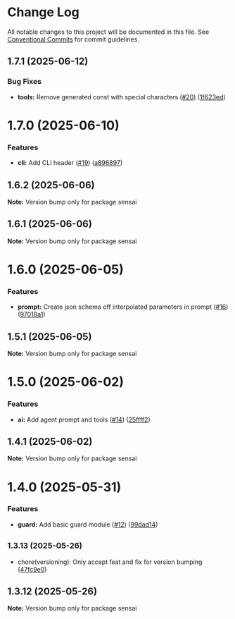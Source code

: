 # Change Log

All notable changes to this project will be documented in this file.
See [Conventional Commits](https://conventionalcommits.org) for commit guidelines.

## 1.7.1 (2025-06-12)

### Bug Fixes

- **tools:** Remove generated const with special characters ([#20](https://github.com/sensaihq/sensai/issues/20)) ([1f623ed](https://github.com/sensaihq/sensai/commit/1f623edd36ff89c720f1991c630ea8a1f909f350))

# 1.7.0 (2025-06-10)

### Features

- **cli:** Add CLI header ([#19](https://github.com/sensaihq/sensai/issues/19)) ([a896897](https://github.com/sensaihq/sensai/commit/a8968971d78ef76be2b24ea1ea43c26c181a1027))

## 1.6.2 (2025-06-06)

**Note:** Version bump only for package sensai

## 1.6.1 (2025-06-06)

**Note:** Version bump only for package sensai

# 1.6.0 (2025-06-05)

### Features

- **prompt:** Create json schema off interpolated parameters in prompt ([#16](https://github.com/sensaihq/sensai/issues/16)) ([97018a1](https://github.com/sensaihq/sensai/commit/97018a1b9d38cf448f127855dbbdd1888b1ad8ee))

## 1.5.1 (2025-06-05)

**Note:** Version bump only for package sensai

# 1.5.0 (2025-06-02)

### Features

- **ai:** Add agent prompt and tools ([#14](https://github.com/sensaihq/sensai/issues/14)) ([25ffff2](https://github.com/sensaihq/sensai/commit/25ffff20fa29a82ab68d26118c86c39f1d8ff492))

## 1.4.1 (2025-06-02)

**Note:** Version bump only for package sensai

# 1.4.0 (2025-05-31)

### Features

- **guard:** Add basic guard module ([#12](https://github.com/sensaihq/sensai/issues/12)) ([99dad14](https://github.com/sensaihq/sensai/commit/99dad14a5242497be36c73e185e47a304c5ab2f5))

## <small>1.3.13 (2025-05-26)</small>

- chore(versioning): Only accept feat and fix for version bumping ([47fc9e0](https://github.com/sensaihq/sensai/commit/47fc9e0))

## 1.3.12 (2025-05-26)

**Note:** Version bump only for package sensai
